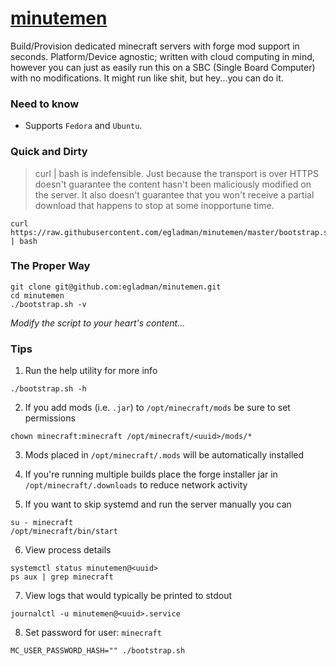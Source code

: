 # [minutemen](https://github.com/egladman/minutemen)

Build/Provision dedicated minecraft servers with forge mod support in seconds. Platform/Device agnostic; written with cloud computing in mind, however you can just as easily run this on a SBC (Single Board Computer) with no modifications. It might run like shit, but hey...you can do it.

### Need to know
 
- Supports `Fedora` and `Ubuntu`.


### Quick and Dirty

> curl | bash is indefensible. Just because the transport is over HTTPS doesn't guarantee the content hasn't been maliciously modified on the server. It also doesn't guarantee that you won't receive a partial download that happens to stop at some inopportune time. 

```
curl https://raw.githubusercontent.com/egladman/minutemen/master/bootstrap.sh | bash
```


### The Proper Way

```
git clone git@github.com:egladman/minutemen.git
cd minutemen
./bootstrap.sh -v
```

*Modify the script to your heart's content...*
 

### Tips

1. Run the help utility for more info
```
./bootstrap.sh -h
```

2. If you add mods (i.e. `.jar`) to `/opt/minecraft/mods` be sure to set permissions
```
chown minecraft:minecraft /opt/minecraft/<uuid>/mods/*
```

3. Mods placed in `/opt/minecraft/.mods` will be automatically installed

4. If you're running multiple builds place the forge installer jar in `/opt/minecraft/.downloads` to reduce network activity

5. If you want to skip systemd and run the server manually you can
```
su - minecraft
/opt/minecraft/bin/start
```

6. View process details
```
systemctl status minutemen@<uuid>
ps aux | grep minecraft
```

7. View logs that would typically be printed to stdout
```
journalctl -u minutemen@<uuid>.service
```

8. Set password for user: `minecraft`
```
MC_USER_PASSWORD_HASH="" ./bootstrap.sh
```
 
